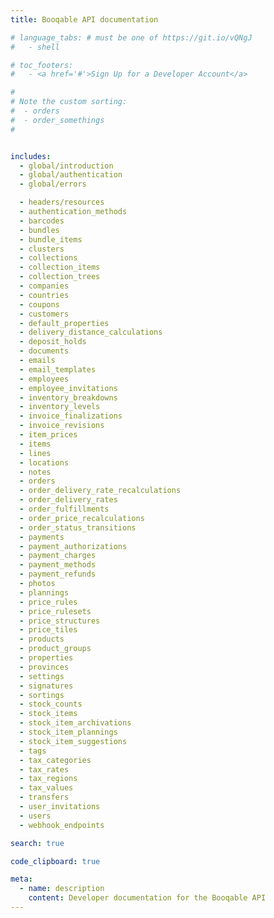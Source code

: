 ```yaml
---
title: Booqable API documentation

# language_tabs: # must be one of https://git.io/vQNgJ
#   - shell

# toc_footers:
#   - <a href='#'>Sign Up for a Developer Account</a>

#
# Note the custom sorting:
#  - orders
#  - order_somethings
#


includes:
  - global/introduction
  - global/authentication
  - global/errors

  - headers/resources
  - authentication_methods
  - barcodes
  - bundles
  - bundle_items
  - clusters
  - collections
  - collection_items
  - collection_trees
  - companies
  - countries
  - coupons
  - customers
  - default_properties
  - delivery_distance_calculations
  - deposit_holds
  - documents
  - emails
  - email_templates
  - employees
  - employee_invitations
  - inventory_breakdowns
  - inventory_levels
  - invoice_finalizations
  - invoice_revisions
  - item_prices
  - items
  - lines
  - locations
  - notes
  - orders
  - order_delivery_rate_recalculations
  - order_delivery_rates
  - order_fulfillments
  - order_price_recalculations
  - order_status_transitions
  - payments
  - payment_authorizations
  - payment_charges
  - payment_methods
  - payment_refunds
  - photos
  - plannings
  - price_rules
  - price_rulesets
  - price_structures
  - price_tiles
  - products
  - product_groups
  - properties
  - provinces
  - settings
  - signatures
  - sortings
  - stock_counts
  - stock_items
  - stock_item_archivations
  - stock_item_plannings
  - stock_item_suggestions
  - tags
  - tax_categories
  - tax_rates
  - tax_regions
  - tax_values
  - transfers
  - user_invitations
  - users
  - webhook_endpoints

search: true

code_clipboard: true

meta:
  - name: description
    content: Developer documentation for the Booqable API
---
```

